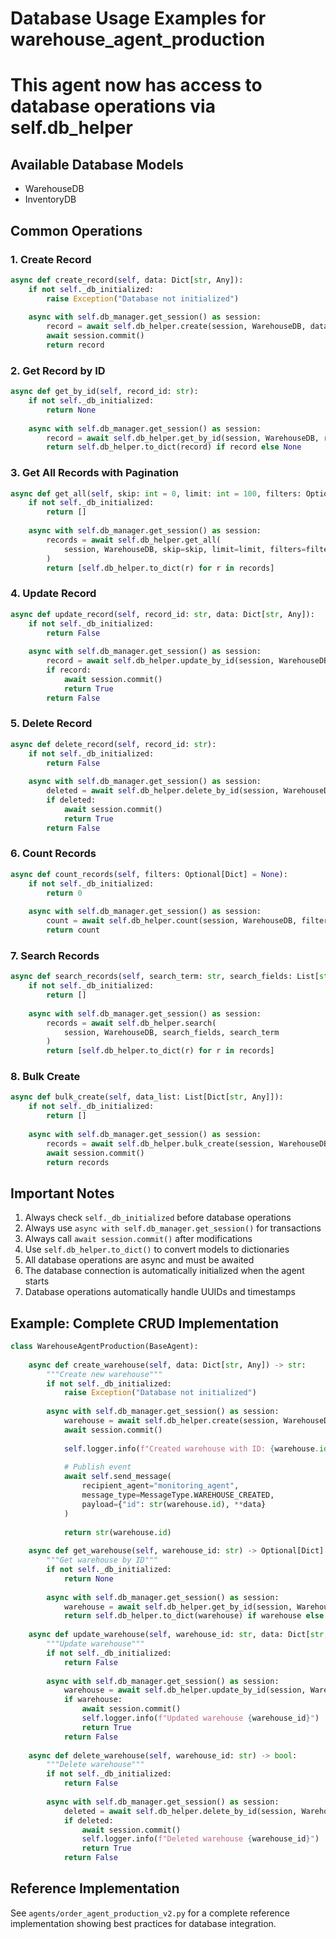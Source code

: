 
# Database Usage Examples for warehouse_agent_production
# This agent now has access to database operations via self.db_helper

## Available Database Models
- WarehouseDB
- InventoryDB

## Common Operations

### 1. Create Record
```python
async def create_record(self, data: Dict[str, Any]):
    if not self._db_initialized:
        raise Exception("Database not initialized")
    
    async with self.db_manager.get_session() as session:
        record = await self.db_helper.create(session, WarehouseDB, data)
        await session.commit()
        return record
```

### 2. Get Record by ID
```python
async def get_by_id(self, record_id: str):
    if not self._db_initialized:
        return None
    
    async with self.db_manager.get_session() as session:
        record = await self.db_helper.get_by_id(session, WarehouseDB, record_id)
        return self.db_helper.to_dict(record) if record else None
```

### 3. Get All Records with Pagination
```python
async def get_all(self, skip: int = 0, limit: int = 100, filters: Optional[Dict] = None):
    if not self._db_initialized:
        return []
    
    async with self.db_manager.get_session() as session:
        records = await self.db_helper.get_all(
            session, WarehouseDB, skip=skip, limit=limit, filters=filters
        )
        return [self.db_helper.to_dict(r) for r in records]
```

### 4. Update Record
```python
async def update_record(self, record_id: str, data: Dict[str, Any]):
    if not self._db_initialized:
        return False
    
    async with self.db_manager.get_session() as session:
        record = await self.db_helper.update_by_id(session, WarehouseDB, record_id, data)
        if record:
            await session.commit()
            return True
        return False
```

### 5. Delete Record
```python
async def delete_record(self, record_id: str):
    if not self._db_initialized:
        return False
    
    async with self.db_manager.get_session() as session:
        deleted = await self.db_helper.delete_by_id(session, WarehouseDB, record_id)
        if deleted:
            await session.commit()
            return True
        return False
```

### 6. Count Records
```python
async def count_records(self, filters: Optional[Dict] = None):
    if not self._db_initialized:
        return 0
    
    async with self.db_manager.get_session() as session:
        count = await self.db_helper.count(session, WarehouseDB, filters=filters)
        return count
```

### 7. Search Records
```python
async def search_records(self, search_term: str, search_fields: List[str]):
    if not self._db_initialized:
        return []
    
    async with self.db_manager.get_session() as session:
        records = await self.db_helper.search(
            session, WarehouseDB, search_fields, search_term
        )
        return [self.db_helper.to_dict(r) for r in records]
```

### 8. Bulk Create
```python
async def bulk_create(self, data_list: List[Dict[str, Any]]):
    if not self._db_initialized:
        return []
    
    async with self.db_manager.get_session() as session:
        records = await self.db_helper.bulk_create(session, WarehouseDB, data_list)
        await session.commit()
        return records
```

## Important Notes

1. Always check `self._db_initialized` before database operations
2. Always use `async with self.db_manager.get_session()` for transactions
3. Always call `await session.commit()` after modifications
4. Use `self.db_helper.to_dict()` to convert models to dictionaries
5. All database operations are async and must be awaited
6. The database connection is automatically initialized when the agent starts
7. Database operations automatically handle UUIDs and timestamps

## Example: Complete CRUD Implementation

```python
class WarehouseAgentProduction(BaseAgent):
    
    async def create_warehouse(self, data: Dict[str, Any]) -> str:
        """Create new warehouse"""
        if not self._db_initialized:
            raise Exception("Database not initialized")
        
        async with self.db_manager.get_session() as session:
            warehouse = await self.db_helper.create(session, WarehouseDB, data)
            await session.commit()
            
            self.logger.info(f"Created warehouse with ID: {warehouse.id}")
            
            # Publish event
            await self.send_message(
                recipient_agent="monitoring_agent",
                message_type=MessageType.WAREHOUSE_CREATED,
                payload={"id": str(warehouse.id), **data}
            )
            
            return str(warehouse.id)
    
    async def get_warehouse(self, warehouse_id: str) -> Optional[Dict]:
        """Get warehouse by ID"""
        if not self._db_initialized:
            return None
        
        async with self.db_manager.get_session() as session:
            warehouse = await self.db_helper.get_by_id(session, WarehouseDB, warehouse_id)
            return self.db_helper.to_dict(warehouse) if warehouse else None
    
    async def update_warehouse(self, warehouse_id: str, data: Dict[str, Any]) -> bool:
        """Update warehouse"""
        if not self._db_initialized:
            return False
        
        async with self.db_manager.get_session() as session:
            warehouse = await self.db_helper.update_by_id(session, WarehouseDB, warehouse_id, data)
            if warehouse:
                await session.commit()
                self.logger.info(f"Updated warehouse {warehouse_id}")
                return True
            return False
    
    async def delete_warehouse(self, warehouse_id: str) -> bool:
        """Delete warehouse"""
        if not self._db_initialized:
            return False
        
        async with self.db_manager.get_session() as session:
            deleted = await self.db_helper.delete_by_id(session, WarehouseDB, warehouse_id)
            if deleted:
                await session.commit()
                self.logger.info(f"Deleted warehouse {warehouse_id}")
                return True
            return False
```

## Reference Implementation

See `agents/order_agent_production_v2.py` for a complete reference implementation
showing best practices for database integration.
